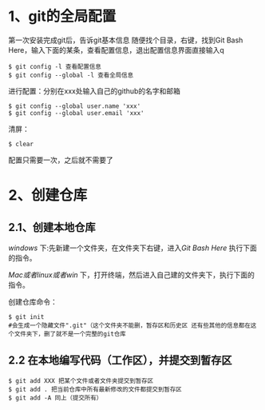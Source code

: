 # 1、git的全局配置
第一次安装完成git后，告诉git基本信息
随便找个目录，右键，找到Git Bash Here，输入下面的某条，查看配置信息，退出配置信息界面直接输入q

```
$ git config -l 查看配置信息
$ git config --global -l 查看全局信息

```
进行配置：分别在xxx处输入自己的github的名字和邮箱

```
$ git config --global user.name 'xxx'
$ git config --global user.email 'xxx'
```
清屏：
```
$ clear
```
配置只需要一次，之后就不需要了
# 2、创建仓库
## 2.1、创建本地仓库
*windows* 下:先新建一个文件夹，在文件夹下右键，进入*Git Bash Here* 执行下面的指令。

*Mac或者linux或者win* 下，打开终端，然后进入自己建的文件夹下，执行下面的指令。

创建仓库命令：
```
$ git init
#会生成一个隐藏文件".git"（这个文件夹不能删，暂存区和历史区 还有些其他的信息都在这个文件夹下，删了就不是一个完整的git仓库
```
## 2.2  在本地编写代码（工作区），并提交到暂存区
```
$ git add XXX 把某个文件或者文件夹提交到暂存区
$ git add . 把当前仓库中所有最新修改的文件都提交到暂存区
$ git add -A 同上（提交所有）
```

